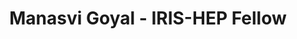---
layout: fellow
pagetype: fellow
shortname: ManasviGoyal
permalink: /fellows/ManasviGoyal.html
fellow-name: Manasvi Goyal
title: Manasvi Goyal - IRIS-HEP Fellow
active: false
dates:
  start: 2022-05-14
  end: 2022-08-07
photo: /assets/images/team/fellows-2022/Manasvi-Goyal.jpg
institution: Delhi Technological University
e-mail: mg.manasvi@gmail.com
focus-area: as
project_title: Accelerating Awkward Array Builders
project_goal: >
  Awkward Array is a popular library for nested, variable-sized data, including arbitrary-length
  lists, records, mixed types, and missing data, to manipulate JSON-like data using
  NumPy-like idioms. This project concentrates on improving the performance of the
  builders of Awkward Arrays by exploiting different techniques including Just-in-time
  compilation (JIT) to improve the performance of interpreted programs. Run-time generation
  enables detailed specialization for higher performance, lazy loading for reduced
  memory use in large scale projects. The tasks include making the LayoutBuilder take
  advantage of a JIT compiler to become as fast as specialised output and to optimise
  GrowableBuffer and Forth's OutputBuffers. This project will prove to be useful in
  preventing memory leaks, optimised allocation of memory and providing a significant
  gain in speeds.
mentors:
- Jim Pivarski (Princeton University)
- Ianna Osborne (CERN)
proposal: /assets/pdf/fellows-2022/007-proposal-Manasvi-Goyal.pdf
presentations:
- title: Accelerating Awkward Array Builders
  date: 2022-06-13
  url: https://indico.cern.ch/event/1155137/#sc-1-5-manasvi-goyal-accelerat
  meeting: IRIS-HEP Fellows Introductory Presentations
  meetingurl: https://indico.cern.ch/event/1155137/
  recordingurl: https://youtu.be/qgqQo_05rRo?t=1266
  location: Virtual
  focus-area: as
- title: Accelerating Awkward Array Builders
  date: 2022-10-05
  url: https://indico.cern.ch/event/1195273/#3-manasvi-goyal-accelerating-a
  meeting: IRIS-HEP Fellows Presentations 2022
  meetingurl: https://indico.cern.ch/event/1195273/
  recordingurl: https://youtu.be/rjqnJbT7T1s?t=887
  location: Virtual
  focus-area: as
current_status: >
  <strong>February 2023</strong> - Software Development Intern at University of Colorado
  Denver
github-username: ManasviGoyal
linkedin-profile: https://www.linkedin.com/in/manasvi-goyal-2809/
challenge-area:
---
